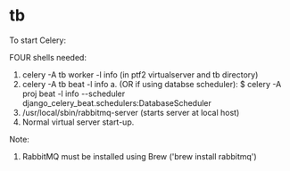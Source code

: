 # tb

To start Celery:

FOUR shells needed:

1. celery -A tb worker -l info (in ptf2 virtualserver and tb directory)
2. celery -A tb beat -l info
  a. (OR if using databse scheduler): $ celery -A proj beat -l info --scheduler django_celery_beat.schedulers:DatabaseScheduler 
3. /usr/local/sbin/rabbitmq-server (starts server at local host)
4. Normal virtual server start-up.

Note:
1. RabbitMQ must be installed using Brew ('brew install rabbitmq')